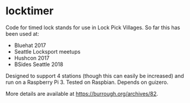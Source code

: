 # locktimer
Code for timed lock stands for use in Lock Pick Villages. So far this has been used at:
* Bluehat 2017
* Seattle Locksport meetups
* Hushcon 2017
* BSides Seattle 2018

Designed to support 4 stations (though this can easily be increased) and run on a Raspberry Pi 3. Tested on Raspbian. Depends on guizero.

More details are available at https://burrough.org/archives/82.
